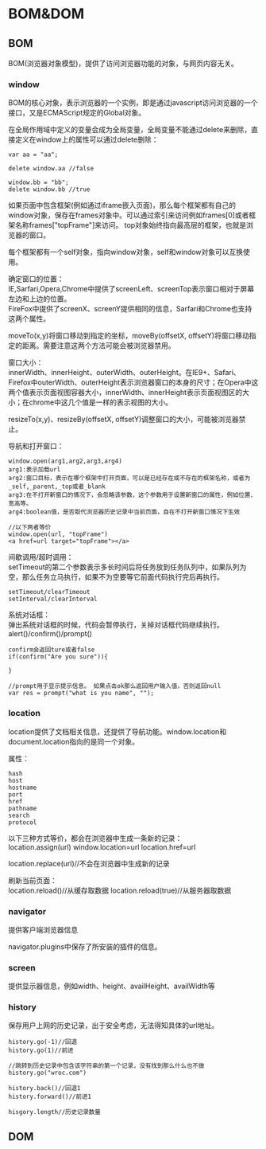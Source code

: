 # BOM&DOM
## BOM
BOM(浏览器对象模型)，提供了访问浏览器功能的对象，与网页内容无关。
### window
BOM的核心对象，表示浏览器的一个实例，即是通过javascript访问浏览器的一个接口，又是ECMAScript规定的Global对象。  

在全局作用域中定义的变量会成为全局变量，全局变量不能通过delete来删除，直接定义在window上的属性可以通过delete删除：  
```
var aa = "aa";

delete window.aa //false

window.bb = "bb";
delete window.bb //true
```

如果页面中包含框架(例如通过iframe嵌入页面)，那么每个框架都有自己的window对象，保存在frames对象中。可以通过索引来访问例如frames[0]或者框架名称frames["topFrame"]来访问。 top对象始终指向最高层的框架，也就是浏览器的窗口。  

每个框架都有一个self对象，指向window对象，self和window对象可以互换使用。  

确定窗口的位置：  
IE,Sarfari,Opera,Chrome中提供了screenLeft、screenTop表示窗口相对于屏幕左边和上边的位置。  
FireFox中提供了screenX、screenY提供相同的信息，Sarfari和Chrome也支持这两个属性。  

moveTo(x,y)将窗口移动到指定的坐标，moveBy(offsetX, offsetY)将窗口移动指定的距离。需要注意这两个方法可能会被浏览器禁用。  

窗口大小：  
innerWidth、innerHeight、outerWidth、outerHeight。在IE9+、Safari、Firefox中outerWidth、outerHeight表示浏览器窗口的本身的尺寸；在Opera中这两个值表示页面视图容器大小，innerWidth、innerHeight表示页面视图区的大小；在chrome中这几个值是一样的表示视图的大小。  

resizeTo(x,y)、resizeBy(offsetX, offsetY)调整窗口的大小，可能被浏览器禁止。

导航和打开窗口：
```  
window.open(arg1,arg2,arg3,arg4)
arg1:表示加载url
arg2:窗口目标，表示在哪个框架中打开页面，可以是已经存在或不存在的框架名称，或者为_self,_parent,_top或者_blank
arg3:在不打开新窗口的情况下，会忽略该参数，这个参数用于设置新窗口的属性，例如位置、宽高等。
arg4:boolean值，是否取代浏览器历史记录中当前页面，自在不打开新窗口情况下生效

//以下两者等价
window.open(url, "topFrame")
<a href=url target="topFrame"></a>
```

间歇调用/超时调用：  
setTimeout的第二个参数表示多长时间后将任务放到任务队列中，如果队列为空，那么任务立马执行，如果不为空要等它前面代码执行完后再执行。  
```
setTimeout/clearTimeout
setInterval/clearInterval
```

系统对话框：  
弹出系统对话框的时候，代码会暂停执行，关掉对话框代码继续执行。  
alert()/confirm()/prompt()    
```
confirm会返回ture或者false
if(confirm("Are you sure")){

}

//prompt用于显示提示信息。 如果点击ok那么返回用户输入值，否则返回null
var res = prompt("what is you name", "");
```

### location
location提供了文档相关信息，还提供了导航功能。window.location和document.location指向的是同一个对象。  

属性：  
```
hash
host
hostname
port
href
pathname
search
protocol
```

以下三种方式等价，都会在浏览器中生成一条新的记录：  
location.assign(url)
window.location=url
location.href=url


location.replace(url)//不会在浏览器中生成新的记录

刷新当前页面：  
location.reload()//从缓存取数据
location.reload(true)//从服务器取数据

### navigator
提供客户端浏览器信息

navigator.plugins中保存了所安装的插件的信息。  

### screen
提供显示器信息，例如width、height、availHeight、availWidth等

### history
保存用户上网的历史记录，出于安全考虑，无法得知具体的url地址。  
```
history.go(-1)//回退
history.go(1)//前进

//跳转到历史记录中包含该字符串的第一个记录，没有找到那么什么也不做
history.go("wroc.com")

history.back()//回退1
history.forward()//前进1

hisgory.length//历史记录数量
```

## DOM



